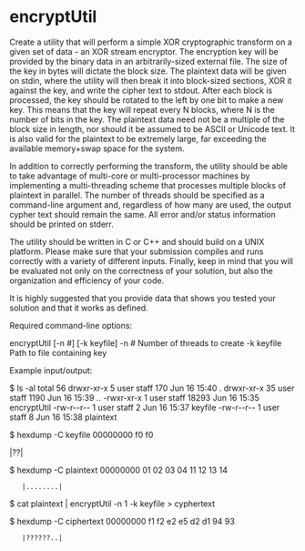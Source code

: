# encryptUtil

Create a utility that will perform a simple XOR cryptographic transform on a given set of data - an XOR stream encryptor. The encryption key will be provided by the binary data in an arbitrarily-sized external file. The size of the key in bytes will dictate the block size. The plaintext data will be given on stdin, where the utility will then break it into block-sized sections, XOR it against the key, and write the cipher text to stdout. After each block is processed, the key should be rotated to the left by one bit to make a new key. This means that the key will repeat every N blocks, where N is the number of bits in the key. The plaintext data need not be a multiple of the block size in length, nor should it be assumed to be ASCII or Unicode text. It is also valid for the plaintext to be extremely large, far exceeding the available memory+swap space for the system.

In addition to correctly performing the transform, the utility should be able to take advantage of multi-core or multi-processor machines by implementing a multi-threading scheme that processes multiple blocks of plaintext in parallel. The number of threads should be specified as a command-line argument and, regardless of how many are used, the output cypher text should remain the same. All error and/or status information should be printed on stderr.

The utility should be written in C or C++ and should build on a UNIX platform. Please make sure that your submission compiles and runs correctly with a variety of different inputs. Finally, keep in mind that you will be evaluated not only on the correctness of your solution, but also the organization and efficiency of your code.

It is highly suggested that you provide data that shows you tested your solution and that it works as defined.


Required command-line options:

encryptUtil [-n #] [-k keyfile]
-n #        Number of
threads to create
-k keyfile    Path to file containing
key

Example input/output:

$ ls -al
total 56
drwxr-xr-x   5 user  staff 
  170 Jun 16 15:40 .
drwxr-xr-x  35 user 
staff   1190 Jun 16 15:39 ..
-rwxr-xr-x   1 user  staff 
18293 Jun 16 15:35 encryptUtil
-rw-r--r--   1 user  staff 
    2 Jun 16 15:37 keyfile
-rw-r--r--   1 user  staff 
    8 Jun 16 15:38 plaintext

$ hexdump -C keyfile 
00000000  f0 f0         
               
               
   |??|

$ hexdump -C plaintext 
00000000  01 02 03 04 11 12 13 14   
               
       |........|

$ cat plaintext | encryptUtil -n 1 -k keyfile >
cyphertext

$ hexdump -C ciphertext 
00000000  f1 f2 e2 e5 d2 d1 94 93   
               
       |??????..|
